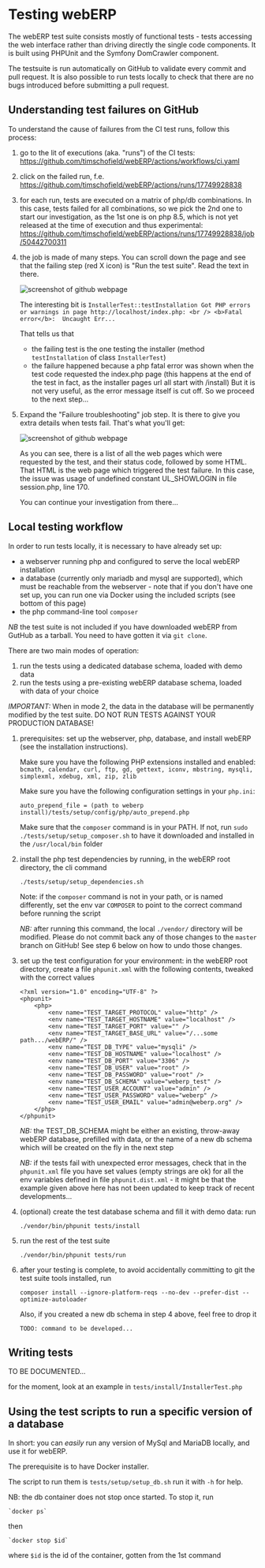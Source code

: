 # Testing webERP

The webERP test suite consists mostly of functional tests - tests accessing the web interface rather than
driving directly the single code components. It is built using PHPUnit and the Symfony DomCrawler component.

The testsuite is run automatically on GitHub to validate every commit and pull request. It is also possible to run
tests locally to check that there are no bugs introduced before submitting a pull request.

## Understanding test failures on GitHub

To understand the cause of failures from the CI test runs, follow this process:

1. go to the lit of executions (aka. "runs") of the CI tests: https://github.com/timschofield/webERP/actions/workflows/ci.yaml

2. click on the failed run, f.e. https://github.com/timschofield/webERP/actions/runs/17749928838

3. for each run, tests are executed on a matrix of php/db combinations. In this case, tests failed for all combinations,
   so we pick the 2nd one to start our investigation, as the 1st one is on php 8.5, which is not yet released at the time
   of execution and thus experimental: https://github.com/timschofield/webERP/actions/runs/17749928838/job/50442700311

4. the job is made of many steps. You can scroll down the page and see that the failing step (red X icon) is
   "Run the test suite". Read the text in there.

   ![screenshot of github webpage](images/test_failure_1.png)

   The interesting bit is `InstallerTest::testInstallation Got PHP errors or warnings in page http://localhost/index.php: <br /> <b>Fatal error</b>:  Uncaught Err...`

   That tells us that
   - the failing test is the one testing the installer (method `testInstallation` of class `InstallerTest`)
   - the failure happened because a php fatal error was shown when the test code requested the index.php page (this
     happens at the end of the test in fact, as the installer pages url all start with /install)
   But it is not very useful, as the error message itself is cut off. So we proceed to the next step...

5. Expand the "Failure troubleshooting" job step. It is there to give you extra details when tests fail. That's what
   you'll get:

   ![screenshot of github webpage](images/test_failure_2.png)

   As you can see, there is a list of all the web pages which were requested by the test, and their status code,
   followed by some HTML. That HTML is the web page which triggered the test failure. In this case, the issue was
   usage of undefined constant UL_SHOWLOGIN in file session.php, line 170.

   You can continue your investigation from there...

## Local testing workflow

In order to run tests locally, it is necessary to have already set up:

* a webserver running php and configured to serve the local webERP installation
* a database (currently only mariadb and mysql are supported), which must be reachable from the webserver - note that
  if you don't have one set up, you can run one via Docker using the included scripts (see bottom of this page)
* the php command-line tool `composer`

_NB_ the test suite is not included if you have downloaded webERP from GutHub as a tarball. You need to have
gotten it via `git clone`.

There are two main modes of operation:
1. run the tests using a dedicated database schema, loaded with demo data
2. run the tests using a pre-existing webERP database schema, loaded with data of your choice

_IMPORTANT:_ When in mode 2, the data in the database will be permanently modified by the test suite. DO NOT RUN TESTS
AGAINST YOUR PRODUCTION DATABASE!

1. prerequisites: set up the webserver, php, database, and install webERP (see the installation instructions).

   Make sure you have the following PHP extensions installed and enabled:
   `bcmath, calendar, curl, ftp, gd, gettext, iconv, mbstring, mysqli, simplexml, xdebug, xml, zip, zlib`

   Make sure you have the following configuration settings in your `php.ini`:

       auto_prepend_file = (path to weberp install)/tests/setup/config/php/auto_prepend.php

   Make sure that the `composer` command is in your PATH. If not, run `sudo ./tests/setup/setup_composer.sh` to
   have it downloaded and installed in the `/usr/local/bin` folder

2. install the php test dependencies by running, in the webERP root directory, the cli command

   `./tests/setup/setup_dependencies.sh`

   Note: if the `composer` command is not in your path, or is named differently, set the env var `COMPOSER` to point
   to the correct command before running the script

   _NB:_ after running this command, the local `./vendor/` directory will be modified. Please do not commit back any of
   those changes to the `master` branch on GitHub! See step 6 below on how to undo those changes.

3. set up the test configuration for your environment: in the webERP root directory, create a file `phpunit.xml`
   with the following contents, tweaked with the correct values

	```
	<?xml version="1.0" encoding="UTF-8" ?>
	<phpunit>
		<php>
			<env name="TEST_TARGET_PROTOCOL" value="http" />
			<env name="TEST_TARGET_HOSTNAME" value="localhost" />
			<env name="TEST_TARGET_PORT" value="" />
			<env name="TEST_TARGET_BASE_URL" value="/...some path.../webERP/" />
			<env name="TEST_DB_TYPE" value="mysqli" />
			<env name="TEST_DB_HOSTNAME" value="localhost" />
			<env name="TEST_DB_PORT" value="3306" />
			<env name="TEST_DB_USER" value="root" />
			<env name="TEST_DB_PASSWORD" value="root" />
			<env name="TEST_DB_SCHEMA" value="weberp_test" />
			<env name="TEST_USER_ACCOUNT" value="admin" />
			<env name="TEST_USER_PASSWORD" value="weberp" />
			<env name="TEST_USER_EMAIL" value="admin@weberp.org" />
		</php>
	</phpunit>
	```

   _NB:_ the TEST_DB_SCHEMA might be either an existing, throw-away webERP database, prefilled with data, or
   the name of a new db schema which will be created on the fly in the next step

   _NB:_ if the tests fail with unexpected error messages, check that in the `phpunit.xml` file you have set values
   (empty strings are ok) for all the env variables defined in file `phpunit.dist.xml` - it might be that the example
   given above here has not been updated to keep track of recent developments...

4. (optional) create the test database schema and fill it with demo data: run

   `./vendor/bin/phpunit tests/install`

5. run the rest of the test suite

   `./vendor/bin/phpunit tests/run`

6. after your testing is complete, to avoid accidentally committing to git the test suite tools installed, run

   ```
   composer install --ignore-platform-reqs --no-dev --prefer-dist --optimize-autoloader
   ```

   Also, if you created a new db schema in step 4 above, feel free to drop it

   `TODO: command to be developed...`


## Writing tests

TO BE DOCUMENTED...

for the moment, look at an example in `tests/install/InstallerTest.php`


## Using the test scripts to run a specific version of a database

In short: you can _easily_ run any version of MySql and MariaDB locally, and use it for webERP.

The prerequisite is to have Docker installer.

The script to run them is `tests/setup/setup_db.sh` run it with `-h` for help.

NB: the db container does not stop once started. To stop it, run

	`docker ps`

then

	`docker stop $id`

where `$id` is the id of the container, gotten from the 1st command
